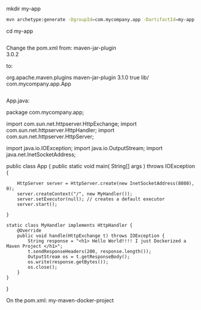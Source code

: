 <!-- https://www.educative.io/answers/how-do-you-dockerize-a-maven-project -->

mkdir my-app
```bash
mvn archetype:generate -DgroupId=com.mycompany.app -DartifactId=my-app -DarchetypeArtifactId=maven-archetype-quickstart -DarchetypeVersion=1.4 -DinteractiveMode=false

```


cd my-app
```bash
```

Change the pom.xml from:
<plugin>
    <artifactId>maven-jar-plugin</artifactId>     
    <version>3.0.2</version>
</plugin>

to:

<plugin>
    <!-- Build an executable JAR -->
<groupId>org.apache.maven.plugins</groupId>
      <artifactId>maven-jar-plugin</artifactId>
          <version>3.1.0</version>
      <configuration>
        <archive>
          <manifest>
                <addClasspath>true</addClasspath>
                <classpathPrefix>lib/</classpathPrefix>
                <mainClass>com.mycompany.app.App</mainClass>
          </manifest>
        </archive>
      </configuration>
</plugin>

```bash
```


App.java:

package com.mycompany.app;

import com.sun.net.httpserver.HttpExchange;
import com.sun.net.httpserver.HttpHandler;
import com.sun.net.httpserver.HttpServer;

import java.io.IOException;
import java.io.OutputStream;
import java.net.InetSocketAddress;

public class App 
{
    public static void main( String[] args ) throws IOException {

        HttpServer server = HttpServer.create(new InetSocketAddress(8080), 0);
        server.createContext("/", new MyHandler());
        server.setExecutor(null); // creates a default executor
        server.start();

    }

    static class MyHandler implements HttpHandler {
        @Override
        public void handle(HttpExchange t) throws IOException {
            String response = "<h1> Hello World!!!! I just Dockerized a Maven Project </h1>";
            t.sendResponseHeaders(200, response.length());
            OutputStream os = t.getResponseBody();
            os.write(response.getBytes());
            os.close();
        }
    }
}

On the pom.xml:
<build>
  <finalName>my-maven-docker-project</finalName>
</build>